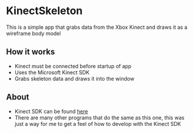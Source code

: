 # KinectSkeleton

This is a simple app that grabs data from the Xbox Kinect and draws it as a wireframe body model

## How it works
* Kinect must be connected before startup of app
* Uses the Microsoft Kinect SDK
* Grabs skeleton data and draws it into the window

## About
 * Kinect SDK can be found [here](https://developer.microsoft.com/en-us/windows/kinect)
 * There are many other programs that do the same as this one, this was just a way for me to get a feel of how to develop with the Kinect SDK
